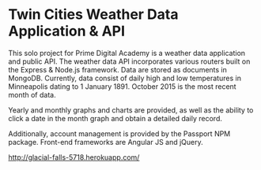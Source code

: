 # Twin Cities Weather Data Application & API

This solo project for Prime Digital Academy is a weather data application and public API.  The weather data API incorporates various routers built on the Express & Node.js framework. Data are stored as documents in MongoDB. Currently, data consist of daily high and low temperatures in Minneapolis dating to 1 January 1891.  October 2015 is the most recent month of data.

Yearly and monthly graphs and charts are provided, as well as the ability to click a date in the month graph and obtain a detailed daily record.  

Additionally, account management is provided by the Passport NPM package.  Front-end frameworks are Angular JS and jQuery.

http://glacial-falls-5718.herokuapp.com/
